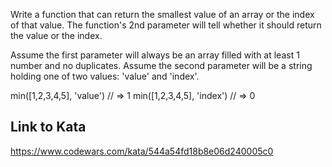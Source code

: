 Write a function that can return the smallest value of an array or the index of that value. The function's 2nd parameter will tell whether it should return the value or the index.

Assume the first parameter will always be an array filled with at least 1 number and no duplicates. Assume the second parameter will be a string holding one of two values: 'value' and 'index'.

min([1,2,3,4,5], 'value') // => 1
min([1,2,3,4,5], 'index') // => 0

## Link to Kata
https://www.codewars.com/kata/544a54fd18b8e06d240005c0